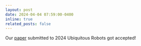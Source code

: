 ```yaml
---
layout: post
date: 2024-04-04 07:59:00-0400
inline: true
related_posts: false
---
```


Our <a href="https://ieeexplore.ieee.org/stamp/stamp.jsp?arnumber=10597522">paper</a> submitted to 2024 Ubiquitous Robots got accepted!

<!-- A simple inline announcement with Markdown emoji! :sparkles: :smile: -->
